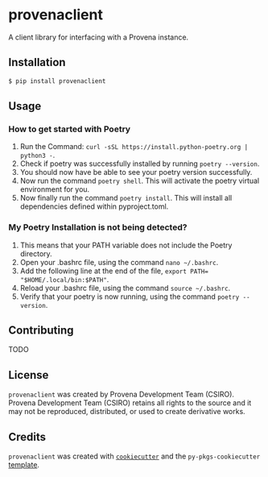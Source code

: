 # provenaclient

A client library for interfacing with a Provena instance.

## Installation

```bash
$ pip install provenaclient
```

## Usage

### How to get started with Poetry

1) Run the Command: `curl -sSL https://install.python-poetry.org | python3 -`.
2) Check if poetry was successfully installed by running `poetry --version`.
3) You should now have be able to see your poetry version successfully. 
4) Now run the command `poetry shell`. This  will activate the poetry virtual environment for you.
5) Now finally run the command `poetry install`. This will install all dependencies defined within pyproject.toml.

### My Poetry Installation is not being detected?
1) This means that your PATH variable does not include the Poetry directory. 
2) Open your .bashrc file, using the command `nano ~/.bashrc`.
3) Add the following line at the end of the file, `export PATH= "$HOME/.local/bin:$PATH"`.
4) Reload your .bashrc file, using the command `source ~/.bashrc`.
5) Verify that your poetry is now running, using the command `poetry --version`.



## Contributing
TODO

## License

`provenaclient` was created by Provena Development Team (CSIRO). Provena Development Team (CSIRO) retains all rights to the source and it may not be reproduced, distributed, or used to create derivative works.

## Credits

`provenaclient` was created with [`cookiecutter`](https://cookiecutter.readthedocs.io/en/latest/) and the `py-pkgs-cookiecutter` [template](https://github.com/py-pkgs/py-pkgs-cookiecutter).
